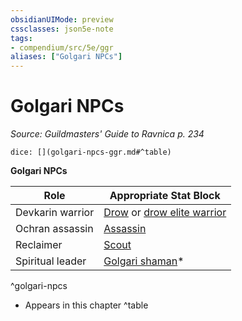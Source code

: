 ```yaml
---
obsidianUIMode: preview
cssclasses: json5e-note
tags:
- compendium/src/5e/ggr
aliases: ["Golgari NPCs"]
---
```

# Golgari NPCs
*Source: Guildmasters' Guide to Ravnica p. 234* 

`dice: [](golgari-npcs-ggr.md#^table)`

**Golgari NPCs**

| Role | Appropriate Stat Block |
|------|------------------------|
| Devkarin warrior | [Drow](compendium/bestiary/humanoid/drow.md) or [drow elite warrior](compendium/bestiary/humanoid/drow-elite-warrior.md) |
| Ochran assassin | [Assassin](compendium/bestiary/humanoid/assassin.md) |
| Reclaimer | [Scout](compendium/bestiary/humanoid/scout.md) |
| Spiritual leader | [Golgari shaman](compendium/bestiary/humanoid/golgari-shaman-ggr.md)* |
^golgari-npcs

* Appears in this chapter
^table